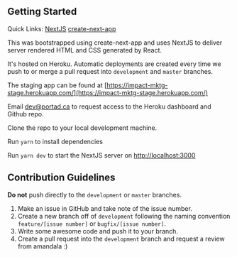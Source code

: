 ## Getting Started

Quick Links:
[NextJS](https://nextjs.org/)
[create-next-app](https://create-next-app.github.io/)

This was bootstrapped using create-next-app and uses NextJS to deliver server rendered HTML and CSS generated by React.

It's hosted on Heroku. Automatic deployments are created every time we push to or merge a pull request into `development` and `master` branches.

The staging app can be found at [https://impact-mktg-stage.herokuapp.com/](https://impact-mktg-stage.herokuapp.com/)

Email dev@portad.ca to request access to the Heroku dashboard and Github repo.

Clone the repo to your local development machine.

Run `yarn` to install dependencies

Run `yarn dev` to start the NextJS server on [http://localhost:3000](localhost:3000)

## Contribution Guidelines

**Do not** push directly to the `development` or `master` branches.

1. Make an issue in GitHub and take note of the issue number.
2. Create a new branch off of `development` following the naming convention `feature/[issue number]` or `bugfix/[issue number]`.
3. Write some awesome code and push it to your branch.
4. Create a pull request into the `development` branch and request a review from amandala :)
